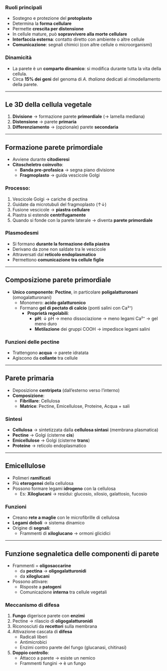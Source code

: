 ### Ruoli principali

- Sostegno e protezione del **protoplasto**
- Determina la **forma cellulare**
- Permette **crescita per distensione**
- In cellule mature, può **sopravvivere alla morte cellulare**
- **Interfaccia esterna**: contatto diretto con ambiente o altre cellule
- **Comunicazione**: segnali chimici (con altre cellule o microorganismi)

### Dinamicità

- La parete è un **comparto dinamico**: si modifica durante tutta la vita della cellula.
- Circa **15% dei geni** del genoma di *A. thaliana* dedicati al rimodellamento della parete.

---

## Le 3D della cellula vegetale
1. **Divisione** → formazione parete **primordiale** (→ lamella mediana)
2. **Distensione** → parete **primaria**
3. **Differenziamento** → (opzionale) parete **secondaria**

---

## Formazione parete primordiale

- Avviene durante **citodieresi**
- **Citoscheletro coinvolto**:
  - **Banda pre-profasica** → segna piano divisione
  - **Fragmoplasto** → guida vescicole Golgi

### Processo:

1. Vescicole Golgi → cariche di pectina
2. Guidate da microtubuli del fragmoplasto (↑↓)
3. Fusione vescicole → **piastra cellulare**
4. Piastra si estende **centrifugamente**
5. Quando si fonde con la parete laterale → diventa **parete primordiale**

###  Plasmodesmi

- Si formano **durante la formazione della piastra**
- Derivano da zone non saldate tra le vescicole
- Attraversati dal **reticolo endoplasmatico**
- Permettono **comunicazione tra cellule figlie**

---

## Composizione parete primordiale

- **Unico componente**: **Pectine**, in particolare **poligalatturonani** (omogalatturonani)
  - Monomero: **acido galatturonico**
  - Formano **gel di pectato di calcio** (ponti salini con Ca²⁺)
    - **Proprietà regolabili**:
      - **pH**: ↓ pH → meno dissociazione → meno legami Ca²⁺ → gel meno duro
      - **Metilazione** dei gruppi COOH → impedisce legami salini

### Funzioni delle pectine

- Trattengono **acqua** → parete idratata
- Agiscono da **collante** tra cellule

---

## Parete primaria

- Deposizione **centripeta** (dall’esterno verso l’interno)
- **Composizione**:
  - **Fibrillare**: Cellulosa
  - **Matrice**: Pectine, Emicellulose, Proteine, Acqua + sali

### Sintesi
- **Cellulosa** → sintetizzata dalla **cellulosa sintasi** (membrana plasmatica)
- **Pectine** → Golgi (cisterne **cis**)
- **Emicellulose** → Golgi (cisterne **trans**)
- **Proteine** → reticolo endoplasmatico

---

## Emicellulose
- Polimeri **ramificati**
- Più **eterogenei** della cellulosa
- Possono formare legami **idrogeno** con la cellulosa
  - Es: **Xiloglucani** → residui: glucosio, xilosio, galattosio, fucosio

### Funzioni
- Creano **rete a maglie** con le microfibrille di cellulosa
- **Legami deboli** → sistema dinamico
- Origine di **segnali**:
  - Frammenti di **xiloglucano** → ormoni glicidici

---

## Funzione segnaletica delle componenti di parete
- Frammenti = **oligosaccarine**
  - da **pectina** → **oligogalatturonidi**
  - da **xiloglucani**
- Possono attivare:
  - Risposte a **patogeni**
  - Comunicazione **interna** tra cellule vegetali

### Meccanismo di difesa
1. **Fungo** digerisce parete con **enzimi**
2. Pectine → rilascio di **oligogalatturonidi**
3. Riconosciuti da **recettori** sulla membrana
4. Attivazione cascata di **difesa**
   - Radicali liberi
   - Antimicrobici
   - Enzimi contro parete del fungo (glucanasi, chitinasi)
5. **Doppio controllo**:
   - Attacco a parete → esiste un nemico
   - Frammenti fungini → è un fungo
